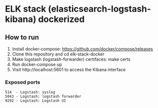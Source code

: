 # ELK stack (elasticsearch-logstash-kibana) dockerized

## How to run

1. Install docker-compose: https://github.com/docker/compose/releases
2. Clone this repository and cd elk-stack-docker
3. Make logstash (logstash-forwarder) certifaces: make certs
4. Run docker-compose up
5. Visit http://localhost:5601 to access the Kibana interface


### Exposed ports

    514  - Logstash: syslog
    5043 - Logstash: logstash forwarder
    9292 - Logstash: Logstash UI

